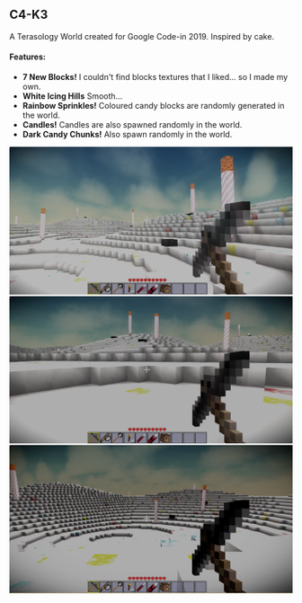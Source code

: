 ## C4-K3
A Terasology World created for Google Code-in 2019. Inspired by cake.

#### Features:
- **7 New Blocks!** I couldn't find blocks textures that I liked... so I made my own.
- **White Icing Hills** Smooth...
- **Rainbow Sprinkles!** Coloured candy blocks are randomly generated in the world. 
- **Candles!** Candles are also spawned randomly in the world.
- **Dark Candy Chunks!** Also spawn randomly in the world.

![alt text](https://github.com/HannahGuo/HannahsWorld/blob/master/images/C4-K3.png "Photo 1")
![alt text](https://github.com/HannahGuo/HannahsWorld/blob/master/images/C4-K3(2).png "Photo 2")
![alt text](https://github.com/HannahGuo/HannahsWorld/blob/master/images/C4-K3(3).png "Photo 3")
